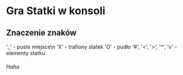 # Gra Statki w konsoli

## Znaczenie znaków
'_' - puste miejsce\n
'X' - trafiony statek
'O' - pudło
'#', '<', '>', '^', 'v' - elementy statku

###### Haha
